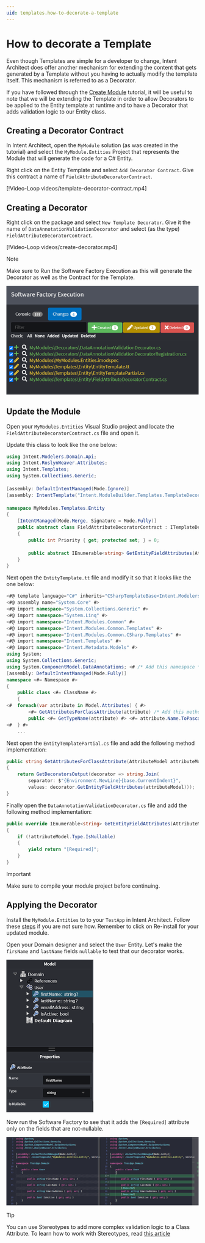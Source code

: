 ```yaml
---
uid: templates.how-to-decorate-a-template
---
```

# How to decorate a Template

Even though Templates are simple for a developer to change, Intent Architect does offer another mechanism for extending the content that gets generated by a Template without you having to actually modify the template itself. This mechanism is referred to as a Decorator.

If you have followed through the [Create Module](xref:tutorials.creating-modules-net.create-templates-per-model) tutorial, it will be useful to note that we will be extending the Template in order to allow Decorators to be applied to the Entity template at runtime and to have a Decorator that adds validation logic to our Entity class.

## Creating a Decorator Contract

In Intent Architect, open the `MyModule` solution (as was created in the tutorial) and select the `MyModule.Entities` Project that represents the Module that will generate the code for a C# Entity.

Right click on the Entity Template and select `Add Decorator Contract`. Give this contract a name of `FieldAttributeDecoratorContract`.

[!Video-Loop videos/template-decorator-contract.mp4]

## Creating a Decorator

Right click on the package and select `New Template Decorator`.
Give it the name of `DataAnnotationValidationDecorator` and select (as the type) `FieldAttributeDecoratorContract`.

[!Video-Loop videos/create-decorator.mp4]

> [!NOTE]
> Make sure to Run the Software Factory Execution as this will generate the Decorator as well as the Contract for the Template.
>
> ![Software Factory Run](images/software-factory-execution-staging.png)

## Update the Module

Open your `MyModules.Entities` Visual Studio project and locate the `FieldAttributeDecoratorContract.cs` file and open it.

Update this class to look like the one below:

```cs
using Intent.Modelers.Domain.Api;
using Intent.RoslynWeaver.Attributes;
using Intent.Templates;
using System.Collections.Generic;

[assembly: DefaultIntentManaged(Mode.Ignore)]
[assembly: IntentTemplate("Intent.ModuleBuilder.Templates.TemplateDecoratorContract", Version = "1.0")]

namespace MyModules.Templates.Entity
{
    [IntentManaged(Mode.Merge, Signature = Mode.Fully)]
    public abstract class FieldAttributeDecoratorContract : ITemplateDecorator
    {
        public int Priority { get; protected set; } = 0;

        public abstract IEnumerable<string> GetEntityFieldAttributes(AttributeModel attributeModel);
    }
}
```

Next open the `EntityTemplate.tt` file and modify it so that it looks like the one below:

```cs
<#@ template language="C#" inherits="CSharpTemplateBase<Intent.Modelers.Domain.Api.ClassModel, MyModules.Templates.Entity.FieldAttributeDecoratorContract>" #>
<#@ assembly name="System.Core" #>
<#@ import namespace="System.Collections.Generic" #>
<#@ import namespace="System.Linq" #>
<#@ import namespace="Intent.Modules.Common" #>
<#@ import namespace="Intent.Modules.Common.Templates" #>
<#@ import namespace="Intent.Modules.Common.CSharp.Templates" #>
<#@ import namespace="Intent.Templates" #>
<#@ import namespace="Intent.Metadata.Models" #>
using System;
using System.Collections.Generic;
using System.ComponentModel.DataAnnotations; <# /* Add this namespace */ #>
[assembly: DefaultIntentManaged(Mode.Fully)]
namespace <#= Namespace #>
{
    public class <#= ClassName #>
    {
<#  foreach(var attribute in Model.Attributes) { #>
        <#= GetAttributesForClassAttribute(attribute) /* Add this method expression */ #>
        public <#= GetTypeName(attribute) #> <#= attribute.Name.ToPascalCase() #> { get; set; }
<#  } #>
    ...
```

Next open the `EntityTemplatePartial.cs` file and add the following method implementation:

```cs
public string GetAttributesForClassAttribute(AttributeModel attributeModel)
{
    return GetDecoratorsOutput(decorator => string.Join(
        separator: $"{Environment.NewLine}{base.CurrentIndent}",
        values: decorator.GetEntityFieldAttributes(attributeModel)));
}
```

Finally open the `DataAnnotationValidationDecorator.cs` file and add the following method implementation:

```cs
public override IEnumerable<string> GetEntityFieldAttributes(AttributeModel attributeModel)
{
    if (!attributeModel.Type.IsNullable)
    {
        yield return "[Required]";
    }
}
```

> [!IMPORTANT]
> Make sure to compile your module project before continuing.

## Applying the Decorator

Install the `MyModule.Entities` to to your `TestApp` in Intent Architect. Follow these [steps](xref:tutorials.create-a-module.install-and-run-the-module#install-the-module) if you are not sure how. Remember to click on Re-install for your updated module.

Open your Domain designer and select the `User` Entity. Let's make the `firsName` and `lastName` fields `nullable` to test that our decorator works.

![Nullable Fields](images/field-nullable.png)

Now run the Software Factory to see that it adds the `[Required]` attribute only on the fields that are not-nullable.

![Diff Result](images/decorator-diff-result.png)

> [!TIP]
> You can use Stereotypes to add more complex validation logic to a Class Attribute. To learn how to work with Stereotypes, read [this article](xref:stereotypes.how-to-use-stereotypes)
